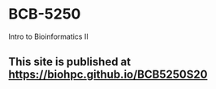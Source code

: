 # BCB-5250
Intro to Bioinformatics II


## This site is published at https://biohpc.github.io/BCB5250S20
